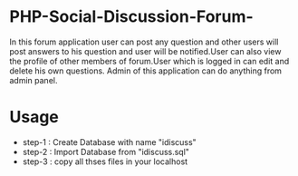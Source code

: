 # PHP-Social-Discussion-Forum-
In this forum application user can post any question and other users will post answers to his question and user will be notified.User can also view the profile of other members of forum.User which is logged in can edit and delete his own questions. Admin of this application can do anything from admin panel.

# Usage
* step-1 : Create Database with name "idiscuss"
* step-2 : Import Database from "idiscuss.sql"
* step-3 : copy all thses files in your localhost
